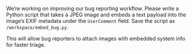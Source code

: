 We’re working on improving our bug reporting workflow. Please write a Python script that takes a JPEG image and embeds a text payload into the image’s EXIF metadata under the `UserComment` field. Save the script as `/workspace/embed_bug.py`.

This will allow bug reporters to attach images with embedded system info for faster triage.
